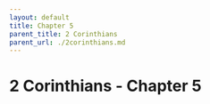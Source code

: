 ```yaml
---
layout: default
title: Chapter 5
parent_title: 2 Corinthians
parent_url: ./2corinthians.md
---
```


# 2 Corinthians - Chapter 5
